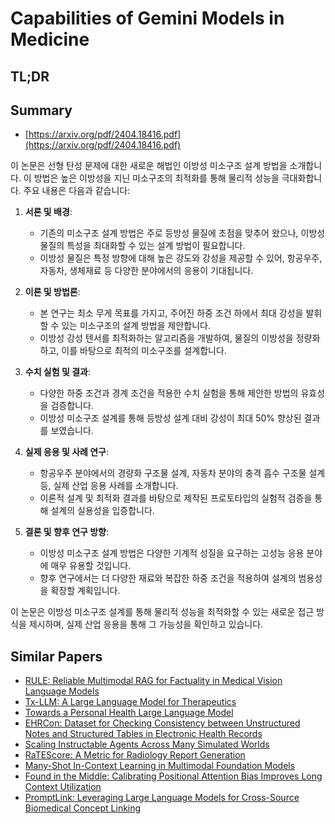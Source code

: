 # Capabilities of Gemini Models in Medicine
## TL;DR
## Summary
- [https://arxiv.org/pdf/2404.18416.pdf](https://arxiv.org/pdf/2404.18416.pdf)

이 논문은 선형 탄성 문제에 대한 새로운 해법인 이방성 미소구조 설계 방법을 소개합니다. 이 방법은 높은 이방성을 지닌 미소구조의 최적화를 통해 물리적 성능을 극대화합니다. 주요 내용은 다음과 같습니다:

1. **서론 및 배경**:
   - 기존의 미소구조 설계 방법은 주로 등방성 물질에 초점을 맞추어 왔으나, 이방성 물질의 특성을 최대화할 수 있는 설계 방법이 필요합니다.
   - 이방성 물질은 특정 방향에 대해 높은 강도와 강성을 제공할 수 있어, 항공우주, 자동차, 생체재료 등 다양한 분야에서의 응용이 기대됩니다.

2. **이론 및 방법론**:
   - 본 연구는 최소 무게 목표를 가지고, 주어진 하중 조건 하에서 최대 강성을 발휘할 수 있는 미소구조의 설계 방법을 제안합니다.
   - 이방성 강성 텐서를 최적화하는 알고리즘을 개발하여, 물질의 이방성을 정량화하고, 이를 바탕으로 최적의 미소구조를 설계합니다.

3. **수치 실험 및 결과**:
   - 다양한 하중 조건과 경계 조건을 적용한 수치 실험을 통해 제안한 방법의 유효성을 검증합니다.
   - 이방성 미소구조 설계를 통해 등방성 설계 대비 강성이 최대 50% 향상된 결과를 보였습니다.

4. **실제 응용 및 사례 연구**:
   - 항공우주 분야에서의 경량화 구조물 설계, 자동차 분야의 충격 흡수 구조물 설계 등, 실제 산업 응용 사례를 소개합니다.
   - 이론적 설계 및 최적화 결과를 바탕으로 제작된 프로토타입의 실험적 검증을 통해 설계의 실용성을 입증합니다.

5. **결론 및 향후 연구 방향**:
   - 이방성 미소구조 설계 방법은 다양한 기계적 성질을 요구하는 고성능 응용 분야에 매우 유용할 것입니다.
   - 향후 연구에서는 더 다양한 재료와 복잡한 하중 조건을 적용하여 설계의 범용성을 확장할 계획입니다.

이 논문은 이방성 미소구조 설계를 통해 물리적 성능을 최적화할 수 있는 새로운 접근 방식을 제시하며, 실제 산업 응용을 통해 그 가능성을 확인하고 있습니다.

## Similar Papers
- [RULE: Reliable Multimodal RAG for Factuality in Medical Vision Language Models](2407.05131.md)
- [Tx-LLM: A Large Language Model for Therapeutics](2406.06316.md)
- [Towards a Personal Health Large Language Model](2406.06474.md)
- [EHRCon: Dataset for Checking Consistency between Unstructured Notes and Structured Tables in Electronic Health Records](2406.16341.md)
- [Scaling Instructable Agents Across Many Simulated Worlds](2404.10179.md)
- [RaTEScore: A Metric for Radiology Report Generation](2406.16845.md)
- [Many-Shot In-Context Learning in Multimodal Foundation Models](2405.09798.md)
- [Found in the Middle: Calibrating Positional Attention Bias Improves Long Context Utilization](2406.16008.md)
- [PromptLink: Leveraging Large Language Models for Cross-Source Biomedical Concept Linking](2405.07500.md)
